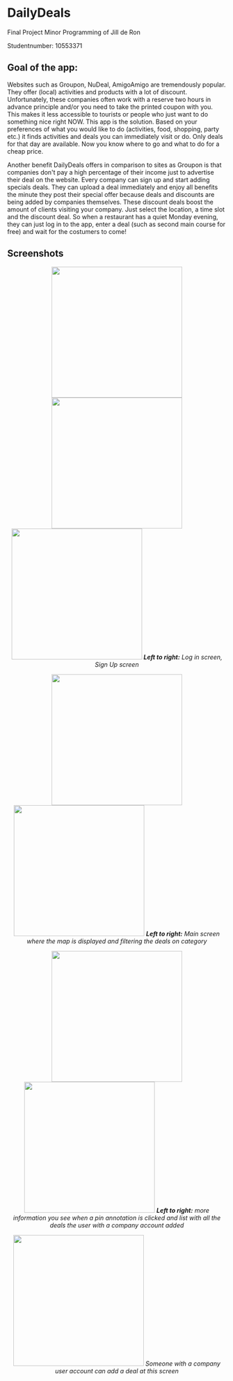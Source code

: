 # DailyDeals #
Final Project Minor Programming of Jill de Ron

Studentnumber: 10553371 

## Goal of the app: ##
Websites such as Groupon, NuDeal, AmigoAmigo are tremendously popular. They offer (local) activities and products with a lot of discount. Unfortunately, these companies often work with a reserve two hours in advance principle and/or you need to take the printed coupon with you. This makes it less accessible to tourists or people who just want to do something nice right NOW. This app is the solution. Based on your preferences of what you would like to do (activities, food, shopping, party etc.) it finds activities and deals you can immediately visit or do. Only deals for that day are available. Now you know where to go and what to do for a cheap price.

Another benefit DailyDeals offers in comparison to sites as Groupon is that companies don't pay a high percentage of their income just to advertise their deal on the website. Every company can sign up and start adding specials deals. They can upload a deal immediately and enjoy all benefits the minute they post their special offer because deals and discounts are being added by companies themselves. These discount deals boost the amount of clients visiting your company. Just select the location, a time slot and the discount deal. So when a restaurant has a quiet Monday evening, they can just log in to the app, enter a deal (such as second main course for free) and wait for the costumers to come!

## Screenshots ##
<p align="center">
<img src="https://github.com/Jillderon/daily-deals/blob/master/doc/IMG_0050.PNG" width="300">
<img src="https://github.com/Jillderon/daily-deals/blob/master/doc/IMG_0051.PNG" width="300">
<img src="https://github.com/Jillderon/daily-deals/blob/master/doc/IMG_0059.PNG" width="300">
<i><b>Left to right:</b> Log in screen, Sign Up screen</i>
</p>

<p align="center">
<img src="https://github.com/Jillderon/daily-deals/blob/master/doc/IMG_0059.PNG" width="300">
<img src="https://github.com/Jillderon/daily-deals/blob/master/doc/IMG_0053.PNG" width="300">
<i><b>Left to right:</b> Main screen where the map is displayed and filtering the deals on category </i>
</p>

<p align="center">

<img src="https://github.com/Jillderon/daily-deals/blob/master/doc/IMG_0055.PNG" width="300">
<img src="https://github.com/Jillderon/daily-deals/blob/master/doc/IMG_0056.PNG" width="300">
<i><b>Left to right:</b> more information you see when a pin annotation is clicked and list with all the deals the user with a company account added</i>
</p>

<p align="center">
<img src="https://github.com/Jillderon/daily-deals/blob/master/doc/IMG_0052.PNG" width="300">
<i>Someone with a company user account can add a deal at this screen</i>
</p>
